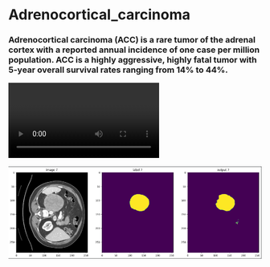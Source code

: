 # Adrenocortical_carcinoma

### Adrenocortical carcinoma (ACC) is a rare tumor of the adrenal cortex with a reported annual incidence of one case per million population. ACC is a highly aggressive, highly fatal tumor with 5-year overall survival rates ranging from 14% to 44%.

 ![vieo](https://github.com/Alisoltan82/Adrenocortical_carcinoma/blob/main/output.mov)

 ![image](https://github.com/Alisoltan82/Adrenocortical_carcinoma/blob/main/Results_sample.png)
